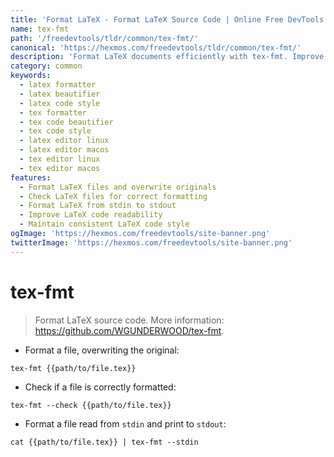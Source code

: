 ```yaml
---
title: 'Format LaTeX - Format LaTeX Source Code | Online Free DevTools by Hexmos'
name: tex-fmt
path: '/freedevtools/tldr/common/tex-fmt/'
canonical: 'https://hexmos.com/freedevtools/tldr/common/tex-fmt/'
description: 'Format LaTeX documents efficiently with tex-fmt. Improve LaTeX code readability and maintainability. Free online tool, no registration required.'
category: common
keywords:
  - latex formatter
  - latex beautifier
  - latex code style
  - tex formatter
  - tex code beautifier
  - tex code style
  - latex editor linux
  - latex editor macos
  - tex editor linux
  - tex editor macos
features:
  - Format LaTeX files and overwrite originals
  - Check LaTeX files for correct formatting
  - Format LaTeX from stdin to stdout
  - Improve LaTeX code readability
  - Maintain consistent LaTeX code style
ogImage: 'https://hexmos.com/freedevtools/site-banner.png'
twitterImage: 'https://hexmos.com/freedevtools/site-banner.png'
---
```


# tex-fmt

> Format LaTeX source code.
> More information: <https://github.com/WGUNDERWOOD/tex-fmt>.

- Format a file, overwriting the original:

`tex-fmt {{path/to/file.tex}}`

- Check if a file is correctly formatted:

`tex-fmt --check {{path/to/file.tex}}`

- Format a file read from `stdin` and print to `stdout`:

`cat {{path/to/file.tex}} | tex-fmt --stdin`

